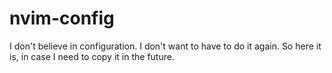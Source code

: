 # nvim-config
I don't believe in configuration. I don't want to have to do it again. So here it is, in case I need to copy it in the future.
